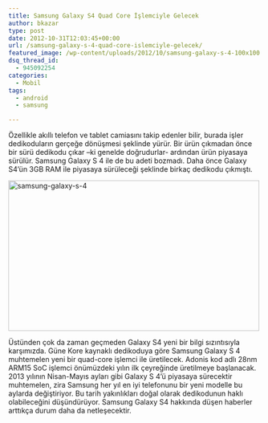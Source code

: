 ```yaml
---
title: Samsung Galaxy S4 Quad Core İşlemciyle Gelecek
author: bkazar
type: post
date: 2012-10-31T12:03:45+00:00
url: /samsung-galaxy-s-4-quad-core-islemciyle-gelecek/
featured_image: /wp-content/uploads/2012/10/samsung-galaxy-s-4-100x100.jpg
dsq_thread_id:
  - 945092254
categories:
  - Mobil
tags:
  - android
  - samsung

---
```

Özellikle akıllı telefon ve tablet camiasını takip edenler bilir, burada işler dedikoduların gerçeğe dönüşmesi şeklinde yürür. Bir ürün çıkmadan önce bir sürü dedikodu çıkar –ki genelde doğrudurlar- ardından ürün piyasaya sürülür. Samsung Galaxy S 4 ile de bu adeti bozmadı. Daha önce Galaxy S4’ün 3GB RAM ile piyasaya sürüleceği şeklinde birkaç dedikodu çıkmıştı.

<img class="aligncenter size-full wp-image-8852" title="samsung-galaxy-s-4" src="https://www.murekkep.org/wp-content/uploads/2012/10/samsung-galaxy-s-4.jpg" alt="samsung-galaxy-s-4" width="500" height="300" srcset="https://www.murekkep.org/wp-content/uploads/2012/10/samsung-galaxy-s-4.jpg 500w, https://www.murekkep.org/wp-content/uploads/2012/10/samsung-galaxy-s-4-400x240.jpg 400w, https://www.murekkep.org/wp-content/uploads/2012/10/samsung-galaxy-s-4-50x30.jpg 50w, https://www.murekkep.org/wp-content/uploads/2012/10/samsung-galaxy-s-4-208x125.jpg 208w" sizes="(max-width: 500px) 100vw, 500px" /> 

Üstünden çok da zaman geçmeden Galaxy S4 yeni bir bilgi sızıntısıyla karşımızda. Güne Kore kaynaklı dedikoduya göre Samsung Galaxy S 4 muhtemelen yeni bir quad-core işlemci ile üretilecek. Adonis kod adlı 28nm ARM15 SoC işlemci önümüzdeki yılın ilk çeyreğinde üretilmeye başlanacak. 2013 yılının Nisan-Mayıs ayları gibi Galaxy S 4’ü piyasaya sürecektir muhtemelen, zira Samsung her yıl en iyi telefonunu bir yeni modelle bu aylarda değiştiriyor. Bu tarih yakınlıkları doğal olarak dedikodunun haklı olabileceğini düşündürüyor. Samsung Galaxy S4 hakkında düşen haberler arttıkça durum daha da netleşecektir.